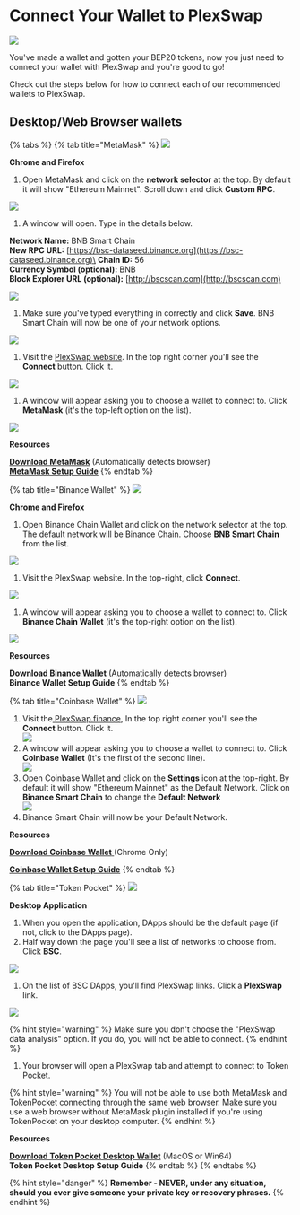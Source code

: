 # Connect Your Wallet to PlexSwap

![](../.gitbook/assets/Connect\_Wallet.png)

You've made a wallet and gotten your BEP20 tokens, now you just need to connect your wallet with PlexSwap and you're good to go!

Check out the steps below for how to connect each of our recommended wallets to PlexSwap.

## **Desktop/Web Browser wallets**

{% tabs %}
{% tab title="MetaMask" %}
![](<../.gitbook/assets/metamask\_850 (1) (1) (1) (1) (1) (1) (1) (3).png>)

**Chrome and Firefox**

1. Open MetaMask and click on the **network selector** at the top. By default it will show "Ethereum Mainnet". Scroll down and click **Custom RPC**.

![](<../.gitbook/assets/image (84).png>)

1. A window will open. Type in the details below.

**Network Name:** BNB Smart Chain\
**New RPC URL:** [https://bsc-dataseed.binance.org](https://bsc-dataseed.binance.org)\
**Chain ID:** 56\
**Currency Symbol (optional):** BNB\
**Block Explorer URL (optional):** [http://bscscan.com](http://bscscan.com)

![](<../.gitbook/assets/image (85).png>)

1. Make sure you've typed everything in correctly and click **Save**. BNB Smart Chain will now be one of your network options.

![](<../.gitbook/assets/image (86).png>)

1. Visit the [PlexSwap website](https://plexswap.finance). In the top right corner you'll see the **Connect** button. Click it.

![](../.gitbook/assets/plex-connect-wallet.png)

1. A window will appear asking you to choose a wallet to connect to. Click **MetaMask** (it's the top-left option on the list).

![](../.gitbook/assets/plex-connect-wallet-generic.png)

**Resources**

[**Download MetaMask**](https://metamask.io/download.html) (Automatically detects browser)\
[**MetaMask Setup Guide**](https://academy.binance.com/en/articles/connecting-metamask-to-binance-smart-chain)
{% endtab %}

{% tab title="Binance Wallet" %}
![](../.gitbook/assets/binance\_850.png)

**Chrome and Firefox**

1. Open Binance Chain Wallet and click on the network selector at the top. The default network will be Binance Chain. Choose **BNB Smart Chain** from the list.

![](<../.gitbook/assets/image (88).png>)

1. Visit the PlexSwap website. In the top-right, click **Connect**.

![](../.gitbook/assets/plex-connect-wallet.png)

1. A window will appear asking you to choose a wallet to connect to. Click **Binance Chain Wallet** (it's the top-right option on the list).

![](../.gitbook/assets/plex-connect-wallet-generic.png)

**Resources**

[**Download Binance Wallet**](https://www.binance.org/en) (Automatically detects browser)\
**Binance Wallet Setup Guide**
{% endtab %}

{% tab title="Coinbase Wallet" %}
![](<../.gitbook/assets/coinbase\_850 (1) (1) (1) (1) (1) (1) (1) (7).png>)

1. Visit the[ ](https://plexswap.finance)[PlexSwap.finance](https://plexswap.finance), In the top right corner you'll see the **Connect** button. Click it.\
   ![](../.gitbook/assets/cb-desktop-3.png)
2. A window will appear asking you to choose a wallet to connect to. Click **Coinbase Wallet** (It's the first of the second line).\
   ![](../.gitbook/assets/plex-connect-wallet-generic.png)
3. Open Coinbase Wallet and click on the **Settings** icon at the top-right. By default it will show "Ethereum Mainnet" as the Default Network. Click on **Binance Smart Chain** to change the **Default Network**\
   ![](../.gitbook/assets/plex-connect-wallet-coinbase-III.png)
4. Binance Smart Chain will now be your Default Network.

**Resources**

[**Download Coinbase Wallet**](https://chrome.google.com/webstore/detail/coinbase-wallet-extension/hnfanknocfeofbddgcijnmhnfnkdnaad?hl=en\&authuser=0)[ ](https://chrome.google.com/webstore/detail/coinbase-wallet-extension/hnfanknocfeofbddgcijnmhnfnkdnaad?hl=en\&authuser=0)(Chrome Only)

[**Coinbase Wallet Setup Guide**](https://www.coinbase.com/wallet/getting-started-extension)
{% endtab %}

{% tab title="Token Pocket" %}
![](<../.gitbook/assets/tokenpocket\_850 (1) (1) (1) (1) (1) (1) (1) (8).png>)

**Desktop Application**

1. When you open the application, DApps should be the default page (if not, click to the DApps page).
2. Half way down the page you'll see a list of networks to choose from. Click **BSC**.

![](<../.gitbook/assets/image (90).png>)

1. On the list of BSC DApps, you'll find PlexSwap links. Click a **PlexSwap** link.

![](<../.gitbook/assets/image (92).png>)

{% hint style="warning" %}
Make sure you don't choose the "PlexSwap data analysis" option. If you do, you will not be able to connect.
{% endhint %}

1. Your browser will open a PlexSwap tab and attempt to connect to Token Pocket.

{% hint style="warning" %}
You will not be able to use both MetaMask and TokenPocket connecting through the same web browser. Make sure you use a web browser without MetaMask plugin installed if you're using TokenPocket on your desktop computer.
{% endhint %}

**Resources**

[**Download Token Pocket Desktop Wallet**](https://www.tokenpocket.pro/en/download/pc) (MacOS or Win64)\
**Token Pocket Desktop Setup Guide**
{% endtab %}
{% endtabs %}

{% hint style="danger" %}
**Remember - NEVER, under any situation, should you ever give someone your private key or recovery phrases.**
{% endhint %}
